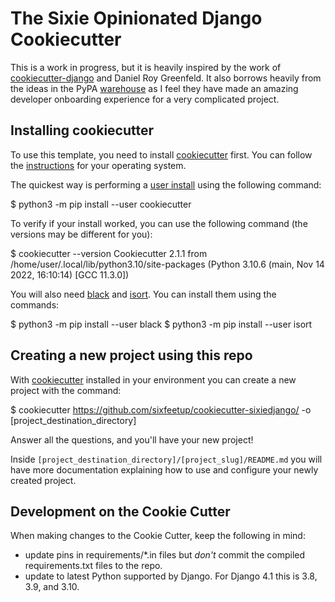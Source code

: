 # The Sixie Opinionated Django Cookiecutter

This is a work in progress, but it is heavily inspired by the work
of [cookiecutter-django](https://github.com/pydanny/cookiecutter-django)
and Daniel Roy Greenfeld. It also borrows heavily from the ideas in the
PyPA [warehouse](https://github.com/pypa/warehouse) as I feel they have
made an amazing developer onboarding experience for a very complicated
project.

## Installing cookiecutter

To use this template, you need to install
[cookiecutter](https://cookiecutter.readthedocs.io/en/stable/) first. You can follow the
[instructions](https://cookiecutter.readthedocs.io/en/stable/installation.html) for your operating system.

The quickest way is performing a [user install](https://pip-python3.readthedocs.io/en/stable/user_guide.html#user-installs)
using the following command:

  $ python3 -m pip install --user cookiecutter

To verify if your install worked, you can use the following command (the versions may be
different for you):

  $ cookiecutter --version
  Cookiecutter 2.1.1 from /home/user/.local/lib/python3.10/site-packages (Python 3.10.6 (main, Nov 14 2022, 16:10:14) [GCC 11.3.0])

You will also need [black](https://pypi.org/project/black/) and [isort](https://pypi.org/project/isort/). You can install them using the commands:

  $ python3 -m pip install --user black
  $ python3 -m pip install --user isort

## Creating a new project using this repo

With [cookiecutter](https://cookiecutter.readthedocs.io/en/stable/) installed
in your environment you can create a new project with the command:

  $ cookiecutter https://github.com/sixfeetup/cookiecutter-sixiedjango/ -o [project_destination_directory]

Answer all the questions, and you'll have your new project!

Inside `[project_destination_directory]/[project_slug]/README.md` you will have more
documentation explaining how to use and configure your newly created project.

## Development on the Cookie Cutter

When making changes to the Cookie Cutter, keep the following in mind:

* update pins in requirements/*.in files but *don't* commit the compiled requirements.txt
  files to the repo.
* update to latest Python supported by Django. For Django 4.1 this is 3.8, 3.9, and 3.10.
